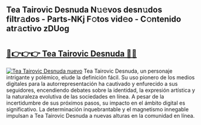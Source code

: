 ## Tea Tairovic Desnuda N𝚞𝚎vos desn𝚞dos filtr𝚊dos - Parts-NKj F𝚘tos vid𝚎o - C𝚘ntenido atr𝚊ctivo zDUog

# <h2><a href="http://mb8isad.tromn.icu/?c=Tea+Tairovic+Desnuda">🔗👉👉👉 Tea Tairovic Desnuda 🔗🔗</a></h2>

[![Tea Tairovic Desnuda nuevo](https://i.imgur.com/pEAQMta.gif)](http://mb8isad.tromn.icu/?c=Tea+Tairovic+Desnuda)
Tea Tairovic Desnuda, un personaje intrigante y polémico, elude la definición fácil. Su uso pionero de los medios digitales para la autorrepresentación ha cautivado y enfurecido a sus seguidores, encendiendo debates sobre la identidad, la expresión artística y la naturaleza evolutiva de las sociedades en línea. A pesar de la incertidumbre de sus próximos pasos, su impacto en el ámbito digital es significativo. La determinación inquebrantable y el magnetismo innegable impulsan a Tea Tairovic Desnuda a nuevas alturas en la comunidad en línea.
